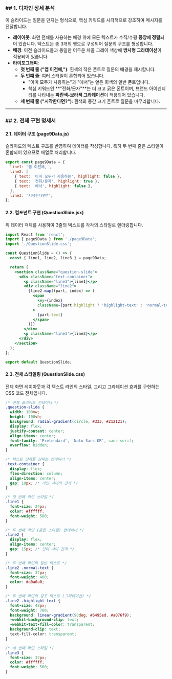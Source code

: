 ### \#\# 1. 디자인 상세 분석

이 슬라이드는 질문을 던지는 형식으로, 핵심 키워드를 시각적으로 강조하여 메시지를 전달합니다.

- **레이아웃**: 화면 전체를 사용하는 배경 위에 모든 텍스트가 수직/수평 **중앙에 정렬**되어 있습니다. 텍스트는 총 3개의 행으로 구성되어 질문의 구조를 형성합니다.
- **배경**: 이전 슬라이드들과 동일한 어두운 차콜 그레이 색상에 **방사형 그라데이션**이 적용되어 있습니다.
- **타이포그래피**:
  - **첫 번째 줄 ("앱 이전에,")**: 흰색의 작은 폰트로 질문의 배경을 제시합니다.
  - **두 번째 줄**: 여러 스타일이 혼합되어 있습니다.
    - "이미 모두가 사용하는"과 "에서"는 옅은 회색의 일반 폰트입니다.
    - 핵심 키워드인 \*\*"전화/문자"\*\*는 더 크고 굵은 폰트이며, 브랜드 아이덴티티를 나타내는 **파란색-보라색 그라데이션**이 적용되어 있습니다.
  - **세 번째 줄 ("시작한다면?")**: 흰색의 중간 크기 폰트로 질문을 마무리합니다.

---

### \#\# 2. 전체 구현 명세서

#### 2.1. 데이터 구조 (page9Data.js)

슬라이드의 텍스트 구조를 반영하여 데이터를 작성합니다. 특히 두 번째 줄은 스타일이 혼합되어 있으므로 배열로 처리합니다.

```javascript
export const page9Data = {
  line1: '앱 이전에,',
  line2: [
    { text: '이미 모두가 사용하는', highlight: false },
    { text: '전화/문자', highlight: true },
    { text: '에서', highlight: false },
  ],
  line3: '시작한다면?',
};
```

#### 2.2. 컴포넌트 구현 (QuestionSlide.jsx)

위 데이터 객체를 사용하여 3줄의 텍스트를 각각의 스타일로 렌더링합니다.

```jsx
import React from 'react';
import { page9Data } from './page9Data';
import './QuestionSlide.css';

const QuestionSlide = () => {
  const { line1, line2, line3 } = page9Data;

  return (
    <section className="question-slide">
      <div className="text-container">
        <p className="line1">{line1}</p>
        <div className="line2">
          {line2.map((part, index) => (
            <span
              key={index}
              className={part.highlight ? 'highlight-text' : 'normal-text'}
            >
              {part.text}
            </span>
          ))}
        </div>
        <p className="line3">{line3}</p>
      </div>
    </section>
  );
};

export default QuestionSlide;
```

#### 2.3. 전체 스타일링 (QuestionSlide.css)

전체 화면 레이아웃과 각 텍스트 라인의 스타일, 그리고 그라데이션 효과를 구현하는 CSS 코드 전체입니다.

```css
/* 전체 슬라이드 컨테이너 */
.question-slide {
  width: 100vw;
  height: 100vh;
  background: radial-gradient(circle, #333, #212121);
  display: flex;
  justify-content: center;
  align-items: center;
  font-family: 'Pretendard', 'Noto Sans KR', sans-serif;
  overflow: hidden;
}

/* 텍스트 전체를 감싸는 컨테이너 */
.text-container {
  display: flex;
  flex-direction: column;
  align-items: center;
  gap: 10px; /* 라인 사이의 간격 */
}

/* 첫 번째 라인 스타일 */
.line1 {
  font-size: 24px;
  color: #ffffff;
  font-weight: 500;
}

/* 두 번째 라인 (혼합 스타일) 컨테이너 */
.line2 {
  display: flex;
  align-items: center;
  gap: 15px; /* 단어 사이 간격 */
}

/* 두 번째 라인의 일반 텍스트 */
.line2 .normal-text {
  font-size: 32px;
  font-weight: 400;
  color: #a0a0a0;
}

/* 두 번째 라인의 강조 텍스트 (그라데이션) */
.line2 .highlight-text {
  font-size: 48px;
  font-weight: 700;
  background: linear-gradient(90deg, #6495ed, #a076f9);
  -webkit-background-clip: text;
  -webkit-text-fill-color: transparent;
  background-clip: text;
  text-fill-color: transparent;
}

/* 세 번째 라인 스타일 */
.line3 {
  font-size: 32px;
  color: #ffffff;
  font-weight: 500;
}
```
